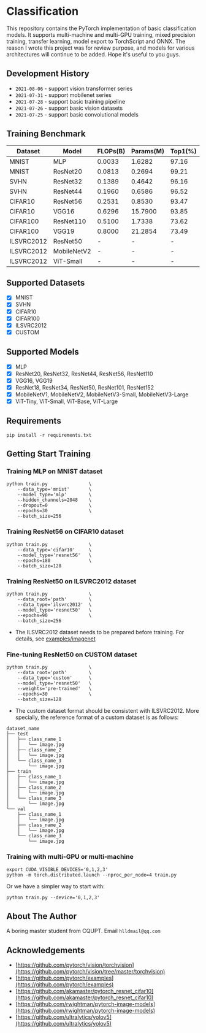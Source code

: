 # Classification

This repository contains the PyTorch implementation of basic classification models. It supports multi-machine and multi-GPU training, mixed precision training, transfer learning, model export to TorchScript and ONNX. The reason I wrote this project was for review purpose, and models for various architectures will continue to be added. Hope it's useful to you guys.

## Development History

* `2021-08-06` - support vision transformer series
* `2021-07-31` - support mobilenet series
* `2021-07-28` - support basic training pipeline
* `2021-07-26` - support basic vision datasets
* `2021-07-25` - support basic convolutional models

## Training Benchmark

| Dataset | Model | FLOPs(B) | Params(M) | Top1(%) | Top5(%) |
| --- | --- | --- | --- | --- | --- |
| MNIST | MLP | 0.0033 | 1.6282 | 97.16 | 99.96 |
| MNIST | ResNet20 | 0.0813 | 0.2694 | 99.21 | 100.00 |
| SVHN | ResNet32 | 0.1389 | 0.4642 | 96.16 | 99.61 |
| SVHN | ResNet44 | 0.1960 | 0.6586 | 96.52 | 99.60 |
| CIFAR10 | ResNet56 | 0.2531 | 0.8530 | 93.47 | 99.86 |
| CIFAR10 | VGG16 | 0.6296 | 15.7900 | 93.85 | 99.84 |
| CIFAR100 | ResNet110 | 0.5100 | 1.7338 | 73.62 | 92.73 |
| CIFAR100 | VGG19 | 0.8000 | 21.2854 | 73.49 | 91.62 |
| ILSVRC2012 | ResNet50 | - | - | - | - |
| ILSVRC2012 | MobileNetV2 | - | - | - | - |
| ILSVRC2012 | ViT-Small | - | - | - | - |

## Supported Datasets

- [x] MNIST
- [x] SVHN
- [x] CIFAR10
- [x] CIFAR100
- [x] ILSVRC2012
- [x] CUSTOM

## Supported Models

- [x] MLP
- [x] ResNet20, ResNet32, ResNet44, ResNet56, ResNet110
- [x] VGG16, VGG19
- [x] ResNet18, ResNet34, ResNet50, ResNet101, ResNet152
- [x] MobileNetV1, MobileNetV2, MobileNetV3-Small, MobileNetV3-Large
- [x] ViT-Tiny, ViT-Small, ViT-Base, ViT-Large

## Requirements
```
pip install -r requirements.txt
```

## Getting Start Training

### Training MLP on MNIST dataset
```
python train.py               \
    --data_type='mnist'       \
    --model_type='mlp'        \
    --hidden_channels=2048    \
    --dropout=0               \
    --epochs=30               \
    --batch_size=256
```

### Training ResNet56 on CIFAR10 dataset
```
python train.py               \
    --data_type='cifar10'     \
    --model_type='resnet56'   \
    --epochs=180              \
    --batch_size=128
```

### Training ResNet50 on ILSVRC2012 dataset
```
python train.py               \
    --data_root='path'        \
    --data_type='ilsvrc2012'  \
    --model_type='resnet50'   \
    --epochs=90               \
    --batch_size=256
```
- The ILSVRC2012 dataset needs to be prepared before training. For details, see [examples/imagenet](https://github.com/pytorch/examples/tree/master/imagenet)

### Fine-tuning ResNet50 on CUSTOM dataset
```
python train.py               \
    --data_root='path'        \
    --data_type='custom'      \
    --model_type='resnet50'   \
    --weights='pre-trained'   \
    --epochs=30               \
    --batch_size=128
```
- The custom dataset format should be consistent with ILSVRC2012. More specially, the reference format of a custom dataset is as follows:
```
dataset_name
├── test
│   ├── class_name_1
│   │   └── image.jpg
│   ├── class_name_2
│   │   └── image.jpg
│   └── class_name_3
│       └── image.jpg
├── train
│   ├── class_name_1
│   │   └── image.jpg
│   ├── class_name_2
│   │   └── image.jpg
│   └── class_name_3
│       └── image.jpg
└── val
    ├── class_name_1
    │   └── image.jpg
    ├── class_name_2
    │   └── image.jpg
    └── class_name_3
        └── image.jpg
```

### Training with multi-GPU or multi-machine
```
export CUDA_VISIBLE_DEVICES='0,1,2,3'
python -m torch.distributed.launch --nproc_per_node=4 train.py
```
Or we have a simpler way to start with:
```
python train.py --device='0,1,2,3'
```

## About The Author

A boring master student from CQUPT. Email `hlldmail@qq.com`

## Acknowledgements

* [https://github.com/pytorch/vision/torchvision](https://github.com/pytorch/vision/tree/master/torchvision)
* [https://github.com/pytorch/examples](https://github.com/pytorch/examples)
* [https://github.com/akamaster/pytorch_resnet_cifar10](https://github.com/akamaster/pytorch_resnet_cifar10)
* [https://github.com/rwightman/pytorch-image-models](https://github.com/rwightman/pytorch-image-models)
* [https://github.com/ultralytics/yolov5](https://github.com/ultralytics/yolov5)
